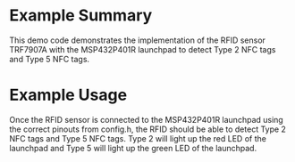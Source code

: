 # Example Summary


This demo code demonstrates the implementation of the RFID sensor TRF7907A with the MSP432P401R launchpad to detect Type 2 NFC tags and Type 5 NFC tags. 


# Example Usage

Once the RFID sensor is connected to the MSP432P401R launchpad using the correct pinouts from config.h, the RFID should be able to detect Type 2 NFC tags and Type 5 NFC tags. Type 2 will light up the red LED of the launchpad and Type 5 will light up the green LED of the launchpad. 

